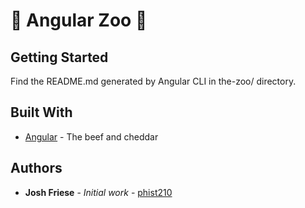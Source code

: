 # 🐯 Angular Zoo 🐒

## Getting Started

Find the README.md generated by Angular CLI in the-zoo/ directory.

## Built With

* [Angular](http://www.angular.io/) - The beef and cheddar

## Authors

* **Josh Friese** - *Initial work* - [phist210](https://github.com/phist210)
